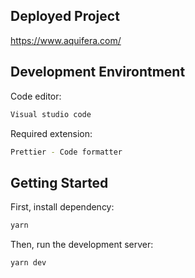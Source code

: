 ## Deployed Project
https://www.aquifera.com/

## Development Environtment
Code editor:
```bash
Visual studio code
```
Required extension:
```bash
Prettier - Code formatter
```

## Getting Started
First, install dependency:

```bash
yarn
```

Then, run the development server:

```bash
yarn dev
```
